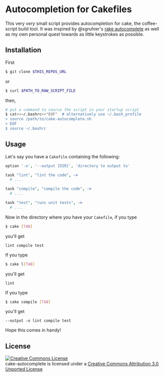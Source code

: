Autocompletion for Cakefiles
============================
This very <i>very</i> small script provides autocompletion for cake, the
coffee-script build tool. It was inspired by @sgruhier's [rake
autocomplete](https://github.com/sgruhier/rake_cap_bash_autocomplete) as well
as my own personal quest towards as little keystrokes as possible.

Installation
------------
First
```sh
$ git clone $THIS_REPOS_URL
```
or
```sh
$ curl $PATH_TO_RAW_SCRIPT_FILE
```
then,
```sh
# put a command to source the script in your startup script
$ cat>>~/.bashrc<<"EOF"  # alternatively use ~/.bash_profile
> source /path/to/cake-autocomplete.sh
> EOF
$ source ~/.bashrc
```

Usage
-----
Let's say you have a `Cakefile` containing the following:
```CoffeeScript
option '-o', '--output [DIR]', 'directory to output to'

task "lint", "lint the code", ->
  # ....

task "compile", "compile the code", ->
  # ....

task "test", "runs unit tests", ->
  # ....
```

Now in the directory where you have your `Cakefile`, if you type
```sh
$ cake [TAB]
```
you'll get
``` 
lint compile test
```

If you type
```sh
$ cake l[TAB]
```
you'll get
```
lint
```
If you type
```sh
$ cake compile [TAB]
```
you'll get
```
--output -o lint compile test
```
Hope this comes in handy!

License
-------
<a rel="license"
href="http://creativecommons.org/licenses/by/3.0/deed.en_US"><img alt="Creative
Commons License" style="border-width:0"
src="http://i.creativecommons.org/l/by/3.0/88x31.png" /></a><br /><span
xmlns:dct="http://purl.org/dc/terms/" href="http://purl.org/dc/dcmitype/Text"
property="dct:title" rel="dct:type">cake-autocomplete</span> is licensed under
a <a rel="license"
href="http://creativecommons.org/licenses/by/3.0/deed.en_US">Creative Commons
Attribution 3.0 Unported License</a>
